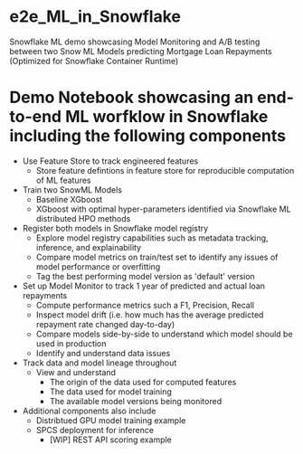 # e2e_ML_in_Snowflake

Snowflake ML demo showcasing Model Monitoring and A/B testing between two Snow ML Models predicting Mortgage Loan Repayments (Optimized for Snowflake Container Runtime)

# Demo Notebook showcasing an end-to-end ML worfklow in Snowflake including the following components
- Use Feature Store to track engineered features
    - Store feature defintions in feature store for reproducible computation of ML features
- Train two SnowML Models
    - Baseline XGboost
    - XGboost with optimal hyper-parameters identified via Snowflake ML distributed HPO methods
- Register both models in Snowflake model registry
    - Explore model registry capabilities such as metadata tracking, inference, and explainability
    - Compare model metrics on train/test set to identify any issues of model performance or overfitting
    - Tag the best performing model version as 'default' version
- Set up Model Monitor to track 1 year of predicted and actual loan repayments
    - Compute performance metrics such a F1, Precision, Recall
    - Inspect model drift (i.e. how much has the average predicted repayment rate changed day-to-day)
    - Compare models side-by-side to understand which model should be used in production
    - Identify and understand data issues
- Track data and model lineage throughout
    - View and understand
      - The origin of the data used for computed features
      - The data used for model training
      - The available model versions being monitored
- Additional components also include
    - Distribtued GPU model training example
    - SPCS deployment for inference
        - [WIP] REST API scoring example 
